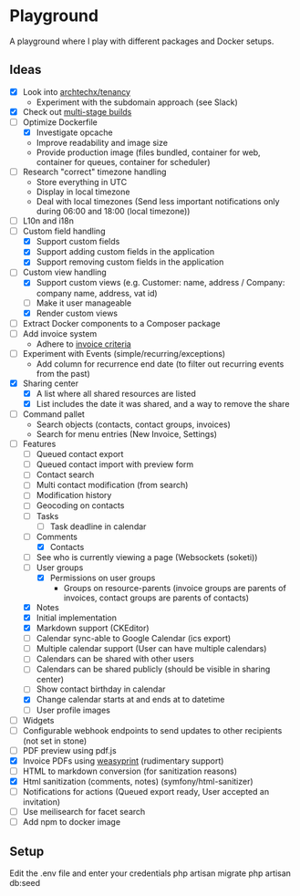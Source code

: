 # Playground

A playground where I play with different packages and Docker setups. 

## Ideas

- [x] Look into [archtechx/tenancy](https://github.com/archtechx/tenancy) 
  - Experiment with the subdomain approach (see Slack)
- [x] Check out [multi-stage builds](https://docs.docker.com/build/building/multi-stage/) 
- [ ] Optimize Dockerfile
  - [x] Investigate opcache
  - Improve readability and image size
  - Provide production image (files bundled, container for web, container for queues, container for scheduler)
- [ ] Research "correct" timezone handling
  - Store everything in UTC
  - Display in local timezone
  - Deal with local timezones (Send less important notifications only during 06:00 and 18:00 (local timezone))
- [ ] L10n and i18n
- [ ] Custom field handling
  - [x] Support custom fields
  - [x] Support adding custom fields in the application
  - [x] Support removing custom fields in the application
- [ ] Custom view handling
  - [x] Support custom views (e.g. Customer: name, address / Company: company name, address, vat id) 
  - [ ] Make it user manageable
  - [x] Render custom views
- [ ] Extract Docker components to a Composer package
- [ ] Add invoice system
  - Adhere to [invoice criteria](https://www.wko.at/service/steuern/Erfordernisse-einer-Rechnung.html)
- [ ] Experiment with Events (simple/recurring/exceptions)
  - Add column for recurrence end date (to filter out recurring events from the past)
- [x] Sharing center
  - [x] A list where all shared resources are listed
  - [x] List includes the date it was shared, and a way to remove the share
- [ ] Command pallet
  - Search objects (contacts, contact groups, invoices)
  - Search for menu entries (New Invoice, Settings)
- [ ] Features
  - [ ] Queued contact export
  - [ ] Queued contact import with preview form 
  - [ ] Contact search
  - [ ] Multi contact modification (from search)
  - [ ] Modification history
  - [ ] Geocoding on contacts
  - [ ] Tasks
    - [ ] Task deadline in calendar
  - [ ] Comments
    - [x] Contacts
  - [ ] See who is currently viewing a page (Websockets (soketi))
  - [ ] User groups
    - [x] Permissions on user groups
      - Groups on resource-parents (invoice groups are parents of invoices, contact groups are parents of contacts)
  - [x] Notes 
  -   [x] Initial implementation
  -   [x] Markdown support (CKEditor)
  - [ ] Calendar sync-able to Google Calendar (ics export)
  - [ ] Multiple calendar support (User can have multiple calendars)
  - [ ] Calendars can be shared with other users
  - [ ] Calendars can be shared publicly (should be visible in sharing center)
  - [ ] Show contact birthday in calendar
  - [x] Change calendar starts at and ends at to datetime
  - [ ] User profile images
- [ ] Widgets
- [ ] Configurable webhook endpoints to send updates to other recipients (not set in stone)
- [ ] PDF preview using pdf.js
- [x] Invoice PDFs using [weasyprint](https://weasyprint.org/) (rudimentary support)
- [ ] HTML to markdown conversion (for sanitization reasons)
- [x] Html sanitization (comments, notes) (symfony/html-sanitizer)
- [ ] Notifications for actions (Queued export ready, User accepted an invitation)
- [ ] Use meilisearch for facet search
- [ ] Add npm to docker image

## Setup

Edit the .env file and enter your credentials
php artisan migrate
php artisan db:seed
